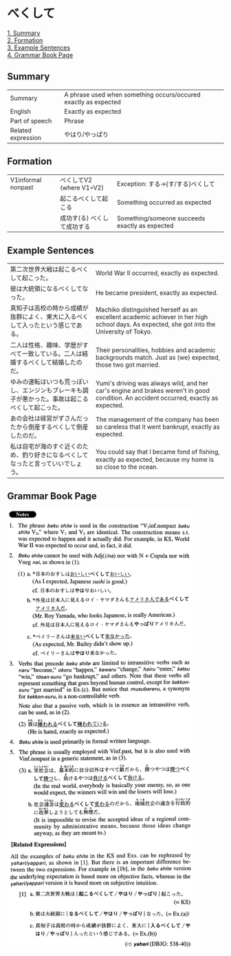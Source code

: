 # べくして

[1. Summary](#summary)<br>
[2. Formation](#formation)<br>
[3. Example Sentences](#example-sentences)<br>
[4. Grammar Book Page](#grammar-book-page)<br>


## Summary

<table><tr>   <td>Summary</td>   <td>A phrase used when something occurs/occured exactly as expected</td></tr><tr>   <td>English</td>   <td>Exactly as expected</td></tr><tr>   <td>Part of speech</td>   <td>Phrase</td></tr><tr>   <td>Related expression</td>   <td>やはり/やっぱり</td></tr></table>

## Formation

<table class="table"><tbody><tr class="tr head"><td class="td"><span class="bold">V1informal nonpast</span></td><td class="td"><span class="concept">べくして</span><span>V2 (where V1=V2)</span> </td><td class="td"><span>Exception: する→{す/する}べくして</span></td></tr><tr class="tr"><td class="td"></td><td class="td"><span>起こる</span><span class="concept">べくして</span><span>起こる</span></td><td class="td"><span>Something occurred as expected</span></td></tr><tr class="tr"><td class="td"></td><td class="td"><span>成功す(る)</span> <span class="concept">べくして</span><span>成功する</span></td><td class="td"><span>Something/someone succeeds exactly as expected</span></td></tr></tbody></table>

## Example Sentences

<table><tr>   <td>第二次世界大戦は起こるべくして起こった。</td>   <td>World War II occurred, exactly as expected.</td></tr><tr>   <td>彼は大統領になるべくしてなった。</td>   <td>He became president, exactly as expected.</td></tr><tr>   <td>真知子は高校の時から成績が抜群によく、東大に入るべくして入ったという感じである。</td>   <td>Machiko distinguished herself as an excellent academic achiever in her high school days. As expected, she got into the University of Tokyo.</td></tr><tr>   <td>二人は性格、趣味、学歴がすべて一致している。二人は結婚するべくして結婚したのだ。</td>   <td>Their personalities, hobbies and academic backgrounds match. Just as (we) expected, those two got married.</td></tr><tr>   <td>ゆみの運転はいつも荒っぽいし、エンジンもブレーキも調子が悪かった。事故は起こるべくして起こった。</td>   <td>Yumi's driving was always wild, and her car's engine and brakes weren't in good condition. An accident occurred, exactly as expected.</td></tr><tr>   <td>あの会社は経営がずさんだったから倒産するべくして倒産したのだ。</td>   <td>The management of the company has been so careless that it went bankrupt, exactly as expected.</td></tr><tr>   <td>私は自宅が海のすぐ近くのため、釣り好きになるべくしてなったと言っていいでしょう。</td>   <td>You could say that I became fond of ﬁshing, exactly as expected, because my home is so close to the ocean.</td></tr></table>

## Grammar Book Page

![](../img/Advancedべくして.png)

